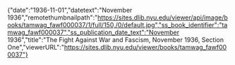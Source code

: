 {"date":"1936-11-01","datetext":"November 1936","remotethumbnailpath":"https://sites.dlib.nyu.edu/viewer/api/image/books/tamwag_fawf000037/1/full/150,/0/default.jpg","ss_book_identifier":"tamwag_fawf000037","ss_publication_date_text":"November 1936","title":"The Fight Against War and Fascism, November 1936, Section One","viewerURL":"https://sites.dlib.nyu.edu/viewer/books/tamwag_fawf000037"}